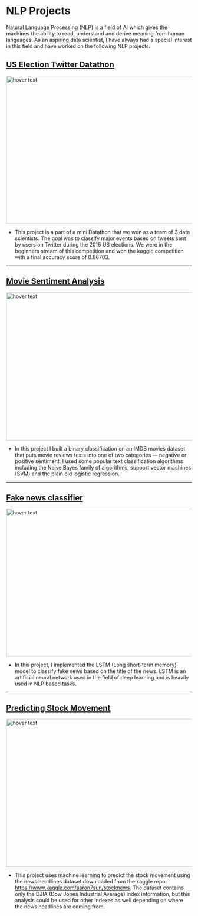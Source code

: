 # NLP Projects

Natural Language Processing (NLP) is a field of AI which gives the machines the ability to read, understand and derive meaning from human languages. As an aspiring data scientist, I have always had a special interest in this field and have worked on the following NLP projects.

## [US Election Twitter Datathon](https://github.com/SuvanshVaid27/NLP/tree/main/twitter-datathon)

<p>
  <a href = 'https://www.kaggle.com/c/mdss-basic-stream/leaderboard'>
  <img src="https://github.com/SuvanshVaid27/NLP-Projects/blob/main/images/image.jpeg" width="800" height = "400" title="hover text">
  </a>
</p>

  - This project is a part of a mini Datathon that we won as a team of 3 data scientists. The goal was to classify major events based on tweets sent by users on Twitter during the 2016 US elections. We were in the beginners stream of this competition and won the kaggle competition with a final accuracy score of 0.86703.

<hr>

## [Movie Sentiment Analysis](https://github.com/SuvanshVaid27/66-days-of-Data/blob/main/Day%2022%20-%20Movie%20sentiment%20analysis%20%20ML/movie_sentiment_analysis.ipynb)

<p>
  <a href = 'https://github.com/SuvanshVaid27/66-days-of-Data/blob/main/Day%2022%20-%20Movie%20sentiment%20analysis%20%20ML/movie_sentiment_analysis.ipynb'>
  <img src="https://github.com/SuvanshVaid27/NLP-Projects/blob/main/images/imdb.jpeg" width="800" height = "400" title="hover text">
  </a>
</p>


  - In this project I built a binary classification on an IMDB movies dataset that puts movie reviews texts into one of two categories — negative or positive sentiment. I used some popular text classification algorithms including the Naive Bayes family of algorithms, support vector machines (SVM) and the plain old logistic regression.

<hr>

## [Fake news classifier](https://github.com/SuvanshVaid27/66-days-of-Data/blob/main/Day%2037%20-%20Fake%20news%20classifier%20LSTM/LSTMclassifier.md)


<p>
  <img src="https://github.com/SuvanshVaid27/NLP-Projects/blob/main/images/fake%20news.jpeg" width="800" height = "400" title="hover text">
</p>


  - In this project, I implemented the LSTM (Long short-term memory) model to classify fake news based on the title of the news. LSTM is an artificial neural network used in the field of deep learning and is heavily used in NLP based tasks.

<hr>

## [Predicting Stock Movement](https://github.com/SuvanshVaid27/Stock-Movement-Prediction/blob/main/stock_sentiment.ipynb)

<p>
  <img src="https://github.com/SuvanshVaid27/NLP-Projects/blob/main/images/maxim-hopman-fiXLQXAhCfk-unsplash.jpg" width="800" height = "400" title="hover text">
</p>

  - This project uses machine learning to predict the stock movement using the news headlines dataset downloaded from the kaggle repo: https://www.kaggle.com/aaron7sun/stocknews. The dataset contains only the DJIA (Dow Jones Industrial Average) index information, but this analysis could be used for other indexes as well depending on where the news headlines are coming from.

## 







